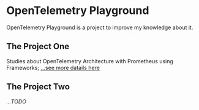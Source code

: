 # OpenTelemetry Playground

OpenTelemetry Playground is a project to improve my knowledge about it.

## The Project One

Studies about OpenTelemetry Architecture with Prometheus using Frameworks; [...see more datails here](./project-one)

## The Project Two

_...TODO_